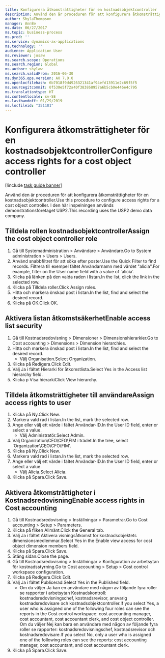 ```yaml
---
title: Konfigurera åtkomsträttigheter för en kostnadsobjektcontroller
description: Använd den är proceduren för att konfigurera åtkomsträttigheter för en kostnadsobjektcontroller.
author: ShylaThompson
manager: AnnBe
ms.date: 06/27/2017
ms.topic: business-process
ms.prod: ''
ms.service: dynamics-ax-applications
ms.technology: ''
audience: Application User
ms.reviewer: josaw
ms.search.scope: Operations
ms.search.region: Global
ms.author: shylaw
ms.search.validFrom: 2016-06-30
ms.dyn365.ops.version: AX 7.0.0
ms.openlocfilehash: 6b7018f9d4926321341af94efd13911e2c69f5f5
ms.sourcegitcommit: 0f530e5f72a40f383868957a6b5cb0e446e4c795
ms.translationtype: HT
ms.contentlocale: sv-SE
ms.lasthandoff: 01/29/2019
ms.locfileid: "351181"
---
```

# <a name="configure-access-rights-for-a-cost-object-controller"></a><span data-ttu-id="29c8d-103">Konfigurera åtkomsträttigheter för en kostnadsobjektcontroller</span><span class="sxs-lookup"><span data-stu-id="29c8d-103">Configure access rights for a cost object controller</span></span>

[!include [task guide banner](../../includes/task-guide-banner.md)]

<span data-ttu-id="29c8d-104">Använd den är proceduren för att konfigurera åtkomsträttigheter för en kostnadsobjektcontroller.</span><span class="sxs-lookup"><span data-stu-id="29c8d-104">Use this procedure to configure access rights for a cost object controller.</span></span> <span data-ttu-id="29c8d-105">I den här inspelningen används demonstrationsföretaget USP2.</span><span class="sxs-lookup"><span data-stu-id="29c8d-105">This recording uses the USP2 demo data company.</span></span>


## <a name="assign-the-cost-object-controller-role"></a><span data-ttu-id="29c8d-106">Tilldela rollen kostnadsobjektcontroller</span><span class="sxs-lookup"><span data-stu-id="29c8d-106">Assign the cost object controller role</span></span>
1. <span data-ttu-id="29c8d-107">Gå till Systemadministration > Användare > Användare.</span><span class="sxs-lookup"><span data-stu-id="29c8d-107">Go to System administration > Users > Users.</span></span>
2. <span data-ttu-id="29c8d-108">Använd snabbfiltret för att söka efter poster.</span><span class="sxs-lookup"><span data-stu-id="29c8d-108">Use the Quick Filter to find records.</span></span> <span data-ttu-id="29c8d-109">Filtrera till exempel fältet Användarnamn med värdet "alicia".</span><span class="sxs-lookup"><span data-stu-id="29c8d-109">For example, filter on the User name field with a value of 'alicia'.</span></span>
3. <span data-ttu-id="29c8d-110">Klicka på länken på den valda raden i listan.</span><span class="sxs-lookup"><span data-stu-id="29c8d-110">In the list, click the link in the selected row.</span></span>
4. <span data-ttu-id="29c8d-111">Klicka på Tilldela roller.</span><span class="sxs-lookup"><span data-stu-id="29c8d-111">Click Assign roles.</span></span>
5. <span data-ttu-id="29c8d-112">Hitta och markera önskad post i listan.</span><span class="sxs-lookup"><span data-stu-id="29c8d-112">In the list, find and select the desired record.</span></span>
6. <span data-ttu-id="29c8d-113">Klicka på OK.</span><span class="sxs-lookup"><span data-stu-id="29c8d-113">Click OK.</span></span>

## <a name="enable-access-list-security"></a><span data-ttu-id="29c8d-114">Aktivera listan åtkomstsäkerhet</span><span class="sxs-lookup"><span data-stu-id="29c8d-114">Enable access list security</span></span>
1. <span data-ttu-id="29c8d-115">Gå till Kostnadsredovisning > Dimensioner > Dimensionshierarkier.</span><span class="sxs-lookup"><span data-stu-id="29c8d-115">Go to Cost accounting > Dimensions > Dimension hierarchies.</span></span>
2. <span data-ttu-id="29c8d-116">Hitta och markera önskad post i listan.</span><span class="sxs-lookup"><span data-stu-id="29c8d-116">In the list, find and select the desired record.</span></span>
    * <span data-ttu-id="29c8d-117">Välj Organisation.</span><span class="sxs-lookup"><span data-stu-id="29c8d-117">Select Organization.</span></span>  
3. <span data-ttu-id="29c8d-118">Klicka på Redigera.</span><span class="sxs-lookup"><span data-stu-id="29c8d-118">Click Edit.</span></span>
4. <span data-ttu-id="29c8d-119">Välj Ja i fältet Hierarki för åtkomstlista.</span><span class="sxs-lookup"><span data-stu-id="29c8d-119">Select Yes in the Access list hierarchy field.</span></span>
5. <span data-ttu-id="29c8d-120">Klicka p Visa hierarki</span><span class="sxs-lookup"><span data-stu-id="29c8d-120">Click View hierarchy.</span></span>

## <a name="assign-access-rights-to-user"></a><span data-ttu-id="29c8d-121">Tilldela åtkomsträttigheter till användare</span><span class="sxs-lookup"><span data-stu-id="29c8d-121">Assign access rights to user</span></span>
1. <span data-ttu-id="29c8d-122">Klicka på Ny.</span><span class="sxs-lookup"><span data-stu-id="29c8d-122">Click New.</span></span>
2. <span data-ttu-id="29c8d-123">Markera vald rad i listan.</span><span class="sxs-lookup"><span data-stu-id="29c8d-123">In the list, mark the selected row.</span></span>
3. <span data-ttu-id="29c8d-124">Ange eller välj ett värde i fältet Användar-ID.</span><span class="sxs-lookup"><span data-stu-id="29c8d-124">In the User ID field, enter or select a value.</span></span>
    * <span data-ttu-id="29c8d-125">Välj Administratör.</span><span class="sxs-lookup"><span data-stu-id="29c8d-125">Select Admin.</span></span>  
4. <span data-ttu-id="29c8d-126">Välj Organization\CEO\CFO\FIM i trädet.</span><span class="sxs-lookup"><span data-stu-id="29c8d-126">In the tree, select 'Organization\CEO\CFO\FIM'.</span></span>
5. <span data-ttu-id="29c8d-127">Klicka på Ny.</span><span class="sxs-lookup"><span data-stu-id="29c8d-127">Click New.</span></span>
6. <span data-ttu-id="29c8d-128">Markera vald rad i listan.</span><span class="sxs-lookup"><span data-stu-id="29c8d-128">In the list, mark the selected row.</span></span>
7. <span data-ttu-id="29c8d-129">Ange eller välj ett värde i fältet Användar-ID.</span><span class="sxs-lookup"><span data-stu-id="29c8d-129">In the User ID field, enter or select a value.</span></span>
    * <span data-ttu-id="29c8d-130">Välj Alicia.</span><span class="sxs-lookup"><span data-stu-id="29c8d-130">Select Alicia.</span></span>  
8. <span data-ttu-id="29c8d-131">Klicka på Spara.</span><span class="sxs-lookup"><span data-stu-id="29c8d-131">Click Save.</span></span>

## <a name="enable-access-rights-in-cost-accounting"></a><span data-ttu-id="29c8d-132">Aktivera åtkomsträttigheter i Kostnadsredovisning</span><span class="sxs-lookup"><span data-stu-id="29c8d-132">Enable access rights in Cost accounting</span></span>
1. <span data-ttu-id="29c8d-133">Gå till Kostnadsredovisning > Inställningar > Parametrar.</span><span class="sxs-lookup"><span data-stu-id="29c8d-133">Go to Cost accounting > Setup > Parameters.</span></span>
2. <span data-ttu-id="29c8d-134">Klicka på fliken Allmänt.</span><span class="sxs-lookup"><span data-stu-id="29c8d-134">Click the General tab.</span></span>
3. <span data-ttu-id="29c8d-135">Välj Ja i fältet Aktivera visningsåtkomst för kostnadsobjektets dimensionsmedlemmar.</span><span class="sxs-lookup"><span data-stu-id="29c8d-135">Select Yes in the Enable view access for cost object dimension members field.</span></span>
4. <span data-ttu-id="29c8d-136">Klicka på Spara.</span><span class="sxs-lookup"><span data-stu-id="29c8d-136">Click Save.</span></span>
5. <span data-ttu-id="29c8d-137">Stäng sidan.</span><span class="sxs-lookup"><span data-stu-id="29c8d-137">Close the page.</span></span>
6. <span data-ttu-id="29c8d-138">Gå till Kostnadsredovisning > Inställningar > Konfiguration av arbetsytan för kostnadsstyrning.</span><span class="sxs-lookup"><span data-stu-id="29c8d-138">Go to Cost accounting > Setup > Cost control workspace configuration.</span></span>
7. <span data-ttu-id="29c8d-139">Klicka på Redigera.</span><span class="sxs-lookup"><span data-stu-id="29c8d-139">Click Edit.</span></span>
8. <span data-ttu-id="29c8d-140">Välj Ja i fältet Publicerad.</span><span class="sxs-lookup"><span data-stu-id="29c8d-140">Select Yes in the Published field.</span></span>
    * <span data-ttu-id="29c8d-141">Om du väljer Ja kan en användare med någon av följande fyra roller se rapporter i arbetsytan Kostnadskontroll: kostnadsredovisningschef, kostnadsrevisor, ansvarig kostnadsredovisare och kostnadsobjektcontroller.</span><span class="sxs-lookup"><span data-stu-id="29c8d-141">If you select Yes, a user who is assigned one of the following four roles can see the reports in the Cost control workspace: cost accounting manager, cost accountant, cost accountant clerk, and cost object controller.</span></span> <span data-ttu-id="29c8d-142">Om du väljer Nej kan bara en användare med någon av följande fyra roller se rapporter: kostnadsredovisningschef, kostnadsrevisor och kostnadsredovisare.</span><span class="sxs-lookup"><span data-stu-id="29c8d-142">If you select No, only a user who is assigned one of the following roles can see the reports: cost accounting manager, cost accountant, and cost accountant clerk.</span></span>    
9. <span data-ttu-id="29c8d-143">Klicka på Spara.</span><span class="sxs-lookup"><span data-stu-id="29c8d-143">Click Save.</span></span>

